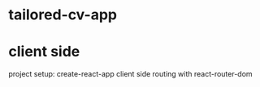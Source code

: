 # tailored-cv-app
# client side 
project setup: create-react-app
client side routing with react-router-dom
